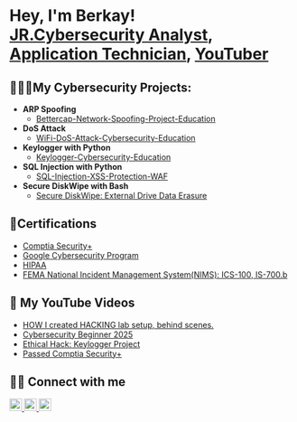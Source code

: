 <h1>Hey, I'm Berkay! <br/><a href="https://github.com/cyberbeko">JR.Cybersecurity Analyst</a>, <a href="https://www.linkedin.com/in/berkayyildirim44/">Application Technician</a>, <a href="https://www.youtube.com/@BerkayYildirim-BY">YouTuber</a></h1>
<h2>🧑🏻‍💻My Cybersecurity Projects:</h2>

- <b>ARP Spoofing</b>
  - [Bettercap-Network-Spoofing-Project-Education](https://github.com/cyberbeko/Bettercap-Network-Spoofing-Project.git)
- <b>DoS Attack</b>
  - [WiFi-DoS-Attack-Cybersecurity-Education](https://github.com/cyberbeko/WiFi-DoS-Attack-Cybersecurity-Education.git)
- <b>Keylogger with Python</b>
  - [Keylogger-Cybersecurity-Education](https://github.com/cyberbeko/keylogger-cybersecurity-education.git)
- <b>SQL Injection with Python</b>
  - [SQL-Injection-XSS-Protection-WAF](https://github.com/cyberbeko/SQL-Injection-XSS-Protection-WAF.git)
- <b>Secure DiskWipe with Bash</b>
  - [Secure DiskWipe: External Drive Data Erasure](https://github.com/cyberbeko/disk_sanitization.git)


<h2>📄Certifications</h2>

- [Comptia Security+](https://imgur.com/4k5kODW)
- [Google Cybersecurity Program](https://i.imgur.com/QxSc2VB.png)
- [HIPAA](https://i.imgur.com/KVFDQj2.png)
- [FEMA National Incident Management System(NIMS): ICS-100, IS-700.b](https://i.imgur.com/cQgeVQZ.png)

<h2>🎥 My YouTube Videos</h2>

- [HOW I created HACKING lab setup, behind scenes.](https://youtu.be/W_J2TSroKSA?si=pcqRvGA0113aTZkV)
- [Cybersecurity Beginner 2025](https://youtu.be/3Br7dL2BIbE?si=07l3-KORnNeuhbgd)
- [Ethical Hack: Keylogger Project](https://youtu.be/4kLb7yub7fU)
- [Passed Comptia Security+](https://youtu.be/tMXIbi88GlI?si=kUKUUctItLupm45T)

<h2> 🖐🏻 Connect with me</h2>

<a href="https://www.youtube.com/@BerkayYildirim-BY" target="_blank">
<img src="https://i.imgur.com/npm9IOb.png" width="22px" alt="YouTube logo">
</a>

<a href="https://www.linkedin.com/in/berkayyildirim44/" target="_blank">
<img src="https://i.imgur.com/AmJua6b.png" width="22px" alt="LinkedIn logo">
</a>
<a href="https://x.com/berkayildirimx" target="_blank">
<img src="https://i.imgur.com/a1V38f9.png" width="22px" alt="Twitter logo">
